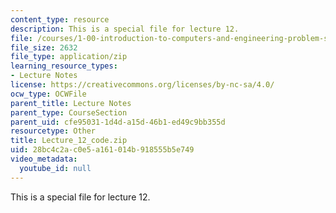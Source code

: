 ```yaml
---
content_type: resource
description: This is a special file for lecture 12.
file: /courses/1-00-introduction-to-computers-and-engineering-problem-solving-spring-2012/28bc4c2ac0e5a161014b918555b5e749_Lecture_12_code.zip
file_size: 2632
file_type: application/zip
learning_resource_types:
- Lecture Notes
license: https://creativecommons.org/licenses/by-nc-sa/4.0/
ocw_type: OCWFile
parent_title: Lecture Notes
parent_type: CourseSection
parent_uid: cfe95031-1d4d-a15d-46b1-ed49c9bb355d
resourcetype: Other
title: Lecture_12_code.zip
uid: 28bc4c2a-c0e5-a161-014b-918555b5e749
video_metadata:
  youtube_id: null
---
```

This is a special file for lecture 12.